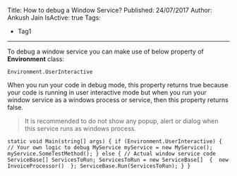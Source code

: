 Title: How to debug a Window Service?
Published: 24/07/2017
Author: Ankush Jain
IsActive: true
Tags:
  - Tag1
---
To debug a window service you can make use of below property of **Environment** class:

`Environment.UserInteractive
`

When you run your code in debug mode, this property returns true because your code is running in user interactive mode but when you run your window service as a windows process or service, then this property returns false.

> It is recommended to do not show any popup, alert or dialog when this service runs as windows process.

`static void Main(string[] args)
{
    if (Environment.UserInteractive)
    {
        // Your own logic to debug
        MyService myService = new MyService();
        myService.SomeTestMethod();
    }
    else
    {
        // Actual window service code
        ServiceBase[] ServicesToRun;
        ServicesToRun = new ServiceBase[] 
        { 
            new InvoiceProcessor() 
        };
        ServiceBase.Run(ServicesToRun);
    }
}
`

                